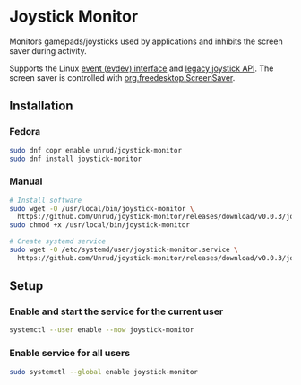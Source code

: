 # Joystick Monitor

Monitors gamepads/joysticks used by applications and inhibits the screen saver during activity.

Supports the Linux
[event (evdev) interface](https://www.kernel.org/doc/html/v6.2/input/input.html#evdev) and
[legacy joystick API](https://www.kernel.org/doc/html/v6.2/input/joydev/joystick-api.html).
The screen saver is controlled with
[org.freedesktop.ScreenSaver](https://specifications.freedesktop.org/idle-inhibit-spec/latest/re01.html).

## Installation

### Fedora

```bash
sudo dnf copr enable unrud/joystick-monitor
sudo dnf install joystick-monitor
```

### Manual

```bash
# Install software
sudo wget -O /usr/local/bin/joystick-monitor \
  https://github.com/Unrud/joystick-monitor/releases/download/v0.0.3/joystick-monitor-linux-amd64
sudo chmod +x /usr/local/bin/joystick-monitor

# Create systemd service
sudo wget -O /etc/systemd/user/joystick-monitor.service \
  https://github.com/Unrud/joystick-monitor/releases/download/v0.0.3/joystick-monitor.service
```

## Setup

### Enable and start the service for the current user

```bash
systemctl --user enable --now joystick-monitor
```

### Enable service for all users

```bash
sudo systemctl --global enable joystick-monitor
```
